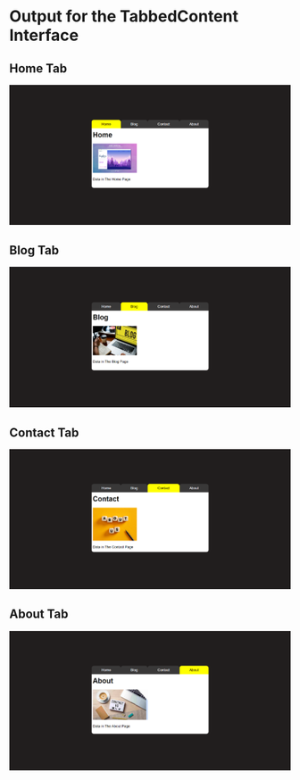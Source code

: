 # Output for the TabbedContent Interface

## Home Tab

![alt text](image.png)

## Blog Tab

![alt text](image-1.png)

## Contact Tab

![alt text](image-3.png)

## About Tab

![alt text](image-2.png)